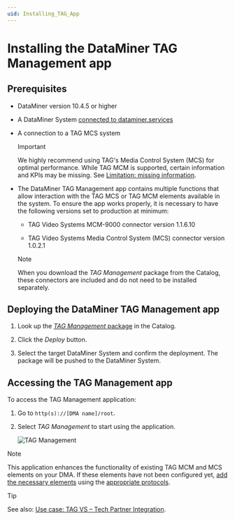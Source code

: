 ```yaml
---
uid: Installing_TAG_App
---
```


# Installing the DataMiner TAG Management app

## Prerequisites

- DataMiner version 10.4.5 or higher

- A DataMiner System [connected to dataminer.services](xref:Connecting_your_DataMiner_System_to_the_cloud)

- A connection to a TAG MCS system

  > [!IMPORTANT]
  > We highly recommend using TAG's Media Control System (MCS) for optimal performance. While TAG MCM is supported, certain information and KPIs may be missing.  See [Limitation: missing information](xref:How_to_TAG_App#limitation-missing-information).

- The DataMiner TAG Management app contains multiple functions that allow interaction with the TAG MCS or TAG MCM elements available in the system. To ensure the app works properly, it is necessary to have the following versions set to production at minimum:

  - TAG Video Systems MCM-9000 connector version 1.1.6.10

  - TAG Video Systems Media Control System (MCS) connector version 1.0.2.1

  > [!NOTE]
  > When you download the *TAG Management* package from the Catalog, these connectors are included and do not need to be installed separately.

## Deploying the DataMiner TAG Management app

1. Look up the [*TAG Management* package](https://catalog.dataminer.services/details/package/6076) in the Catalog.

1. Click the *Deploy* button.

1. Select the target DataMiner System and confirm the deployment. The package will be pushed to the DataMiner System.

## Accessing the TAG Management app

To access the TAG Management application:

1. Go to `http(s)://[DMA name]/root`.

1. Select *TAG Management* to start using the application.

   ![TAG Management](~/dataminer/images/TAG_application.png)

> [!NOTE]
> This application enhances the functionality of existing TAG MCM and MCS elements on your DMA. If these elements have not been configured yet, [add the necessary elements](xref:Adding_elements) using the [appropriate protocols](https://docs.dataminer.services/connector/doc/TAG_Video_Systems_MBC-7000.html).

> [!TIP]
> See also: [Use case: TAG VS – Tech Partner Integration](https://community.dataminer.services/use-case/tag-vs-tag-management-app).
